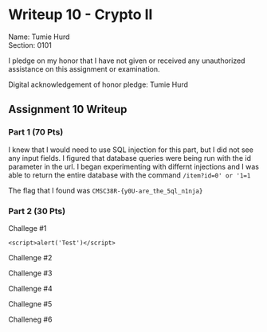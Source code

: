 Writeup 10 - Crypto II
=====

Name: Tumie Hurd  
Section: 0101  

I pledge on my honor that I have not given or received any unauthorized assistance on this assignment or examination.  

Digital acknowledgement of honor pledge: Tumie Hurd  

## Assignment 10 Writeup   

### Part 1 (70 Pts)   
I knew that I would need to use SQL injection for this part, but I did not see any input fields.  I figured that database queries were being run with the id parameter in the url.  I began experimenting with differnt injections and I was able to return the entire database with the command ```/item?id=0' or '1=1```  

The flag that I found was ```CMSC38R-{y0U-are_the_5ql_n1nja}```  
  
### Part 2 (30 Pts)  

Challege #1   
  
```<script>alert('Test')</script>```  
  
Challenge #2  
``` ```  
Challenge #3  
``` ```  
Challenge #4  
``` ```   
Challegne #5  
``` ```  
Challeneg #6  
``` ```  
    
